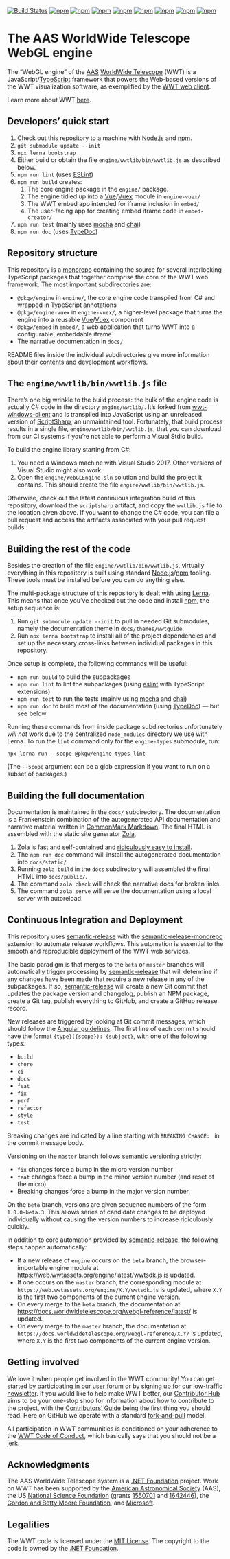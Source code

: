 [![Build Status](https://dev.azure.com/aasworldwidetelescope/WWT/_apis/build/status/WorldWideTelescope.wwt-webgl-engine?branchName=master)](https://dev.azure.com/aasworldwidetelescope/WWT/_build/latest?definitionId=3&branchName=master)
[![npm](https://img.shields.io/npm/v/@pkgw/astro)](https://www.npmjs.com/package/@pkgw/astro)
[![npm](https://img.shields.io/npm/v/@pkgw/embed)](https://www.npmjs.com/package/@pkgw/embed)
[![npm](https://img.shields.io/npm/v/@pkgw/embed-common)](https://www.npmjs.com/package/@pkgw/embed-common)
[![npm](https://img.shields.io/npm/v/@pkgw/embed-creator)](https://www.npmjs.com/package/@pkgw/embed-creator)
[![npm](https://img.shields.io/npm/v/@pkgw/engine)](https://www.npmjs.com/package/@pkgw/engine)
[![npm](https://img.shields.io/npm/v/@pkgw/engine-helpers)](https://www.npmjs.com/package/@pkgw/engine-helpers)
[![npm](https://img.shields.io/npm/v/@pkgw/engine-types)](https://www.npmjs.com/package/@pkgw/engine-types)
[![npm](https://img.shields.io/npm/v/@pkgw/engine-vuex)](https://www.npmjs.com/package/@pkgw/engine-vuex)

# The AAS WorldWide Telescope WebGL engine

The “WebGL engine” of the [AAS] [WorldWide Telescope][wwt-home] (WWT) is a
JavaScript/[TypeScript] framework that powers the Web-based versions of the WWT
visualization software, as exemplified by the [WWT web client][webclient].

Learn more about WWT [here][wwt-home].

[AAS]: https://aas.org/
[TypeScript]: https://www.typescriptlang.org/
[wwt-home]: https://worldwidetelescope.org/home/
[webclient]: https://worldwidetelescope.org/webclient/


## Developers’ quick start

1. Check out this repository to a machine with [Node.js] and [npm].
1. `git submodule update --init`
1. `npx lerna bootstrap`
1. Either build or obtain the file `engine/wwtlib/bin/wwtlib.js` as described
   below.
1. `npm run lint` (uses [ESLint])
1. `npm run build` creates:
   1. The core engine package in the `engine/` package.
   1. The engine tidied up into a [Vue]/[Vuex] module in `engine-vuex/`
   1. The WWT embed app intended for iframe inclusion in `embed/`
   1. The user-facing app for creating embed iframe code in `embed-creator/`
1. `npm run test` (mainly uses [mocha] and [chai])
1. `npm run doc` (uses [TypeDoc])

[Node.js]: https://nodejs.org/en/
[npm]: https://www.npmjs.com/get-npm
[Vue]: https://vuejs.org/
[Vuex]: https://vuex.vuejs.org/
[ESLint]: https://eslint.org/
[mocha]: https://mochajs.org/
[chai]: https://www.chaijs.com/
[TypeDoc]: https://typedoc.org/


## Repository structure

This repository is a [monorepo] containing the source for several interlocking
TypeScript packages that together comprise the core of the WWT web framework.
The most important subdirectories are:

[monorepo]: https://en.wikipedia.org/wiki/Monorepo

- `@pkgw/engine` in `engine/`, the core engine code transpiled from C# and
  wrapped in TypeScript annotations
- `@pkgw/engine-vuex` in `engine-vuex/`, a higher-level package that turns the
  engine into a reusable [Vue]/[Vuex] component
- `@pkgw/embed` in `embed/`, a web application that turns WWT into a
  configurable, embeddable iframe
- The narrative documentation in `docs/`

README files inside the individual subdirectories give more information about
their contents and development workflows.


## The `engine/wwtlib/bin/wwtlib.js` file

There’s one big wrinkle to the build process: the bulk of the engine code is
actually C# code in the directory `engine/wwtlib/`. It’s forked from
[wwt-windows-client] and is transpiled into JavaScript using an unreleased
version of [ScriptSharp], an unmaintained tool. Fortunately, that build process
results in a single file, `engine/wwtlib/bin/wwtlib.js`, that you can download
from our CI systems if you’re not able to perform a Visual Stdio build.

[wwt-windows-client]: https://github.com/WorldWideTelescope/wwt-windows-client
[ScriptSharp]: https://github.com/nikhilk/scriptsharp

To build the engine library starting from C#:

1. You need a Windows machine with Visual Studio 2017. Other versions of Visual
   Studio might also work.
1. Open the `engine/WebGLEngine.sln` solution and build the project it contains.
   This should create the file `engine/wwtlib/bin/wwtlib.js`.

Otherwise, check out the latest continuous integration build of this repository,
download the `scriptsharp` artifact, and copy the `wwtlib.js` file to the
location given above. If you want to change the C# code, you can file a pull
request and access the artifacts associated with your pull request builds.


## Building the rest of the code

Besides the creation of the file `engine/wwtlib/bin/wwtlib.js`, virtually
everything in this repository is built using standard [Node.js]/[npm] tooling.
These tools must be installed before you can do anything else.

The multi-package structure of this repository is dealt with using [Lerna]. This
means that once you’ve checked out the code and install [npm], the setup
sequence is:

[Lerna]: https://lerna.js.org/

1. Run `git submodule update --init` to pull in needed Git submodules, namely
   the documentation theme in `docs/themes/wwtguide`.
1. Run `npx lerna bootstrap` to install all of the project dependencies and set
   up the necessary cross-links between individual packages in this repository.

Once setup is complete, the following commands will be useful:

- `npm run build` to build the subpackages
- `npm run lint` to lint the subpackages (using [eslint] with TypeScript extensions)
- `npm run test` to run the tests (mainly using [mocha] and [chai])
- `npm run doc` to build most of the documentation (using [TypeDoc]) — but see below

Running these commands from inside package subdirectories unfortunately *will
not* work due to the centralized `node_modules` directory we use with Lerna. To
run the `lint` command only for the `engine-types` submodule, run:

```
npx lerna run --scope @pkgw/engine-types lint
```

(The `--scope` argument can be a glob expression if you want to run on a subset
of packages.)


## Building the full documentation

Documentation is maintained in the `docs/` subdirectory. The documentation is a
Frankenstein combination of the autogenerated API documentation and narrative
material written in [CommonMark Markdown]. The final HTML is assembled with the
static site generator [Zola],

[CommonMark Markdown]: https://commonmark.org/
[Zola]: https://getzola.org/
[TypeDoc]: https://typedoc.org/

1. Zola is fast and self-contained and [ridiculously easy to
   install][install-zola].
1. The `npm run doc` command will install the autogenerated documentation into
   `docs/static/`
1. Running `zola build` in the `docs` subdirectory will assembled the final HTML
   into `docs/public/`.
1. The command `zola check` will check the narrative docs for broken links.
1. The command `zola serve` will serve the documentation using a local server
   with autoreload.

[install-zola]: https://www.getzola.org/documentation/getting-started/installation/


## Continuous Integration and Deployment

This repository uses [semantic-release] with the [semantic-release-monorepo]
extension to automate release workflows. This automation is essential to the
smooth and reproducible deployment of the WWT web services.

[semantic-release]: https://semantic-release.gitbook.io/semantic-release/
[semantic-release-monorepo]: https://github.com/pmowrer/semantic-release-monorepo

The basic paradigm is that merges to the `beta` or `master` branches will
automatically trigger processing by [semantic-release] that will determine if
any changes have been made that require a new release in any of the subpackages.
If so, [semantic-release] will create a new Git commit that updates the package
version and changelog, publish an NPM package, create a Git tag, publish
everything to GitHub, and create a GitHub release record.

New releases are triggered by looking at Git commit messages, which should
follow the [Angular guidelines][angular-guidelines]. The first line of each
commit should have the format `{type}({scope}): {subject}`, with one of the
following types:

[angular-guidelines]: https://github.com/angular/angular/blob/master/CONTRIBUTING.md#commit

- `build`
- `chore`
- `ci`
- `docs`
- `feat`
- `fix`
- `perf`
- `refactor`
- `style`
- `test`

Breaking changes are indicated by a line starting with `BREAKING CHANGE: ` in
the commit message body.

Versioning on the `master` branch follows [semantic versioning][semver]
strictly:

[semver]: https://semver.org/

- `fix` changes force a bump in the micro version number
- `feat` changes force a bump in the minor version number (and reset of the micro)
- Breaking changes force a bump in the major version number.

On the `beta` branch, versions are given sequence numbers of the form
`1.0.0-beta.3`. This allows series of candidate changes to be deployed
individually without causing the version numbers to increase ridiculously
quickly.

In addition to core automation provided by [semantic-release], the following
steps happen automatically:

- If a new release of `engine` occurs on the `beta` branch, the
  browser-importable engine module at
  <https://web.wwtassets.org/engine/latest/wwtsdk.js> is updated.
- If one occurs on the `master` branch, the corresponding module at
  `https://web.wwtassets.org/engine/X.Y/wwtsdk.js` is updated, where `X.Y` is
  the first two components of the current engine version.
- On every merge to the `beta` branch, the documentation at
  <https://docs.worldwidetelescope.org/webgl-reference/latest/> is updated.
- On every merge to the `master` branch, the documentation at
  `https://docs.worldwidetelescope.org/webgl-reference/X.Y/` is updated, where
  `X.Y` is the first two components of the current engine version.


## Getting involved

We love it when people get involved in the WWT community! You can get started
by [participating in our user forum] or by
[signing up for our low-traffic newsletter]. If you would like to help make
WWT better, our [Contributor Hub] aims to be your one-stop shop for
information about how to contribute to the project, with the
[Contributors’ Guide] being the first thing you should read. Here on GitHub we
operate with a standard [fork-and-pull] model.

[participating in our user forum]: https://wwt-forum.org/
[signing up for our low-traffic newsletter]: https://bit.ly/wwt-signup
[Contributor Hub]: https://worldwidetelescope.github.io/
[Contributors’ Guide]: https://worldwidetelescope.github.io/contributing/
[fork-and-pull]: https://help.github.com/en/articles/about-collaborative-development-models

All participation in WWT communities is conditioned on your adherence to the
[WWT Code of Conduct], which basically says that you should not be a jerk.

[WWT Code of Conduct]: https://worldwidetelescope.github.io/code-of-conduct/


## Acknowledgments

The AAS WorldWide Telescope system is a [.NET Foundation] project. Work on WWT
has been supported by the [American Astronomical Society] (AAS), the US
[National Science Foundation] (grants [1550701] and [1642446]), the [Gordon
and Betty Moore Foundation], and [Microsoft].

[American Astronomical Society]: https://aas.org/
[.NET Foundation]: https://dotnetfoundation.org/
[National Science Foundation]: https://www.nsf.gov/
[1550701]: https://www.nsf.gov/awardsearch/showAward?AWD_ID=1550701
[1642446]: https://www.nsf.gov/awardsearch/showAward?AWD_ID=1642446
[Gordon and Betty Moore Foundation]: https://www.moore.org/
[Microsoft]: https://www.microsoft.com/


## Legalities

The WWT code is licensed under the [MIT License]. The copyright to the code is
owned by the [.NET Foundation].

[MIT License]: https://opensource.org/licenses/MIT
